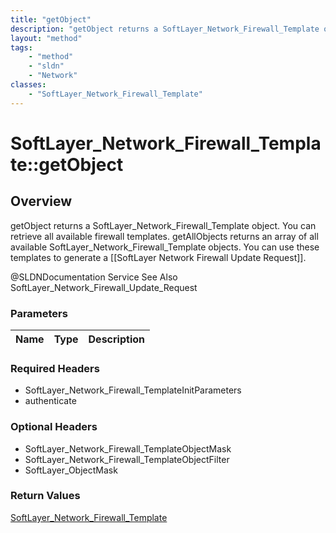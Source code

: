 ```yaml
---
title: "getObject"
description: "getObject returns a SoftLayer_Network_Firewall_Template object. You can retrieve all available firewall templates. getAl... "
layout: "method"
tags:
    - "method"
    - "sldn"
    - "Network"
classes:
    - "SoftLayer_Network_Firewall_Template"
---
```

# SoftLayer_Network_Firewall_Template::getObject
## Overview 
getObject returns a SoftLayer_Network_Firewall_Template object. You can retrieve all available firewall templates. getAllObjects returns an array of all available SoftLayer_Network_Firewall_Template objects. You can use these templates to generate a [[SoftLayer Network Firewall Update Request]]. 

@SLDNDocumentation Service See Also SoftLayer_Network_Firewall_Update_Request 

### Parameters 
|Name | Type | Description |
| --- | --- | --- |


### Required Headers
* SoftLayer_Network_Firewall_TemplateInitParameters
* authenticate

### Optional Headers
* SoftLayer_Network_Firewall_TemplateObjectMask
* SoftLayer_Network_Firewall_TemplateObjectFilter
* SoftLayer_ObjectMask

### Return Values
<a href='/reference/datatypes/SoftLayer_Network_Firewall_Template'>SoftLayer_Network_Firewall_Template </a>
